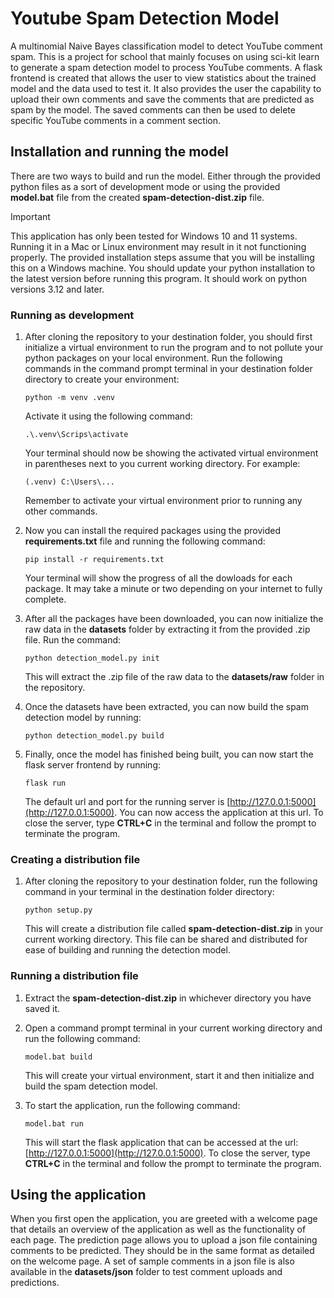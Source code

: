 # Youtube Spam Detection Model
A multinomial Naive Bayes classification model to detect YouTube comment spam. This is a project for school that mainly focuses on using sci-kit learn to generate a spam detection model to process YouTube comments. A flask frontend is created that allows the user to view statistics about the trained model and the data used to test it. It also provides the user the capability to upload their own comments and save the comments that are predicted as spam by the model. The saved comments can then be used to delete specific YouTube comments in a comment section.


## Installation and running the model
There are two ways to build and run the model. Either through the provided python files as a sort of development mode or using the provided **model.bat** file from the created **spam-detection-dist.zip** file.

> [!IMPORTANT]
> This application has only been tested for Windows 10 and 11 systems. Running it in a Mac or Linux environment may result in it not functioning properly. The provided installation steps assume that you will be installing this on a Windows machine. You should update your python installation to the latest version before running this program. It should work on python versions 3.12 and later.

### Running as development
1. After cloning the repository to your destination folder, you should first initialize a virtual environment to run the program and to not pollute your python packages on your local environment. Run the following commands in the command prompt terminal in your destination folder directory to create your environment:

    ```
    python -m venv .venv
    ```

    Activate it using the following command:

    ```
    .\.venv\Scrips\activate
    ```

    Your terminal should now be showing the activated virtual environment in parentheses next to you current working directory. For example:

    ```
    (.venv) C:\Users\...
    ```

    Remember to activate your virtual environment prior to running any other commands.
2. Now you can install the required packages using the provided **requirements.txt** file and running the following command:

    ```
    pip install -r requirements.txt
    ```

    Your terminal will show the progress of all the dowloads for each package. It may take a minute or two depending on your internet to fully complete.

3. After all the packages have been downloaded, you can now initialize the raw data in the **datasets** folder by extracting it from the provided .zip file. Run the command:

    ```
    python detection_model.py init
    ```

    This will extract the .zip file of the raw data to the **datasets/raw** folder in the repository.

4. Once the datasets have been extracted, you can now build the spam detection model by running:

    ```
    python detection_model.py build
    ```

5. Finally, once the model has finished being built, you can now start the flask server frontend by running:

    ```
    flask run
    ```
    The default url and port for the running server is [http://127.0.0.1:5000](http://127.0.0.1:5000). You can now access the application at this url. To close the server, type **CTRL+C** in the terminal and follow the prompt to terminate the program.

### Creating a distribution file
1. After cloning the repository to your destination folder, run the following command in your terminal in the destination folder directory:

    ```
    python setup.py
    ```

    This will create a distribution file called **spam-detection-dist.zip** in your current working directory. This file can be shared and distributed for ease of building and running the detection model.

### Running a distribution file
1. Extract the **spam-detection-dist.zip** in whichever directory you have saved it.

2. Open a command prompt terminal in your current working directory and run the following command:

    ```
    model.bat build
    ```
    This will create your virtual environment, start it and then initialize and build the spam detection model.

3. To start the application, run the following command:

    ```
    model.bat run
    ```

    This will start the flask application that can be accessed at the url: [http://127.0.0.1:5000](http://127.0.0.1:5000). To close the server, type **CTRL+C** in the terminal and follow the prompt to terminate the program.

## Using the application
When you first open the application, you are greeted with a welcome page that details an overview of the application as well as the functionality of each page. The prediction page allows you to upload a json file containing comments to be predicted. They should be in the same format as detailed on the welcome page. A set of sample comments in a json file is also available in the **datasets/json** folder to test comment uploads and predictions.

